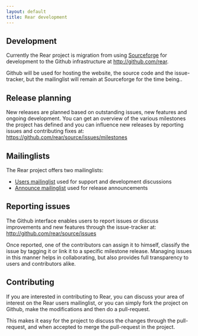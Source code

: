 ```yaml
---
layout: default
title: Rear development
---
```


## Development ##
Currently the Rear project is migration from using
[Sourceforge](http://sourceforge.net/rear) for development to the Github
infrastructure at <http://github.com/rear>.

Github will be used for hosting the website, the source code and the
issue-tracker, but the mailinglist will remain at Sourceforge for the time
being..


## Release planning ##
New releases are planned based on outstanding issues, new features and ongoing
development. You can get an overview of the various milestones the project has
defined and you can influence new releases by reporting issues and contributing
fixes at: <https://github.com/rear/source/issues/milestones>


## Mailinglists
The Rear project offers two mailinglists:

 - [Users mailinglist](https://lists.sourceforge.net/lists/listinfo/rear-users)
   used for support and development discussions
 - [Announce mailinglist](https://lists.sourceforge.net/lists/listinfo/rear-announce)
   used for release announcements


## Reporting issues ##
The Github interface enables users to report issues or discuss improvements
and new features through the issue-tracker at:
<http://github.com/rear/source/issues>

Once reported, one of the contributors can assign it to himself, classify the
issue by tagging it or link it to a specific milestone release. Managing issues
in this manner helps in collaborating, but also provides full transparency to
users and contributors alike.


## Contributing ##
If you are interested in contributing to Rear, you can discuss your area
of interest on the Rear users mailinglist, or you can simply fork the project
on Github, make the modifications and then do a pull-request.

This makes it easy for the project to discuss the changes through the
pull-request, and when accepted to merge the pull-request in the project.
